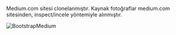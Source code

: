 Medium.com sitesi clonelanmıştır. Kaynak fotoğraflar medium.com sitesinden, inspect/incele yöntemiyle alınmıştır.




![BootstrapMedium](https://user-images.githubusercontent.com/109991448/200231689-62b93cfe-852b-4a03-9d01-1732f50c894b.jpg)
